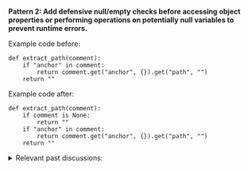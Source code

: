 <b>Pattern 2: Add defensive null/empty checks before accessing object properties or performing operations on potentially null variables to prevent runtime errors.</b>

Example code before:
```
def extract_path(comment):
    if "anchor" in comment:
        return comment.get("anchor", {}).get("path", "")
    return ""
```

Example code after:
```
def extract_path(comment):
    if comment is None:
        return ""
    if "anchor" in comment:
        return comment.get("anchor", {}).get("path", "")
    return ""
```

<details><summary>Relevant past discussions: </summary>

- https://github.com/Codium-ai/pr-agent-pro/pull/822#discussion_r1918811809
- https://github.com/Codium-ai/pr-agent-pro/pull/822#discussion_r1918815368
- https://github.com/Codium-ai/pr-agent-pro/pull/984#discussion_r1959362217
</details>
